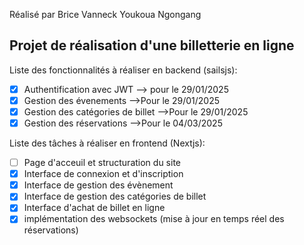 Réalisé par Brice Vanneck Youkoua Ngongang
## Projet de réalisation d'une billetterie en ligne
Liste des fonctionnalités à réaliser en backend (sailsjs): 
- [x] Authentification avec JWT --> pour le 29/01/2025
- [x] Gestion des évenements -->Pour le 29/01/2025
- [x] Gestion des catégories de billet -->Pour le 29/01/2025
- [x] Gestion des réservations -->Pour le 04/03/2025

Liste des tâches à réaliser en frontend (Nextjs): 
- [ ] Page d'acceuil et structuration du site
- [x] Interface de connexion et d'inscription
- [x] Interface de gestion des évènement
- [x] Interface de gestion des catégories de billet
- [x] Interface d'achat de billet en ligne
- [x] implémentation des websockets (mise à jour en temps réel des réservations)
